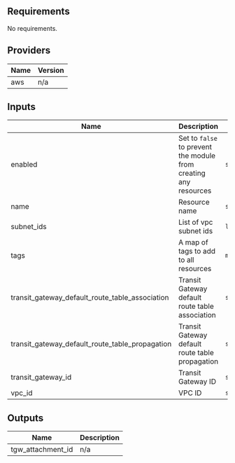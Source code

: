 ## Requirements

No requirements.

## Providers

| Name | Version |
|------|---------|
| aws | n/a |

## Inputs

| Name | Description | Type | Default | Required |
|------|-------------|------|---------|:--------:|
| enabled | Set to `false` to prevent the module from creating any resources | `string` | `"true"` | no |
| name | Resource name | `string` | n/a | yes |
| subnet\_ids | List of vpc subnet ids | `list` | n/a | yes |
| tags | A map of tags to add to all resources | `map(string)` | `{}` | no |
| transit\_gateway\_default\_route\_table\_association | Transit Gateway default route table association | `string` | `false` | no |
| transit\_gateway\_default\_route\_table\_propagation | Transit Gateway default route table propagation | `string` | `false` | no |
| transit\_gateway\_id | Transit Gateway ID | `string` | n/a | yes |
| vpc\_id | VPC ID | `string` | n/a | yes |

## Outputs

| Name | Description |
|------|-------------|
| tgw\_attachment\_id | n/a |
